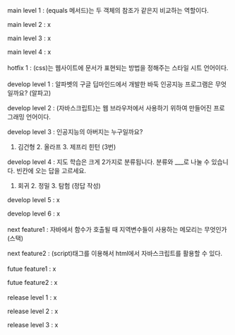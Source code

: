 main level 1 : (equals 메서드)는 두 객체의 참조가 같은지 비교하는 역할이다.

main level 2 : x

main level 3 : x

main level 4 : x
<br></br>
hotfix 1 : (css)는 웹사이트에 문서가 표현되는 방법을 정해주는 스타일 시트 언어이다.
<br></br>
develop level 1 : 알파벳의 구글 딥마인드에서 개발한 바둑 인공지능 프로그램은 무엇일까요? (알파고)

develop level 2 : (자바스크립트)는 웹 브라우저에서 사용하기 위하여 만들어진 프로그래밍 언어이다.

develop level 3 : 인공지능의 아버지는 누구일까요?

1. 김건형 2. 올라프 3. 제프리 힌턴 (3번)

develop level 4 : 지도 학습은 크게 2가지로 분류됩니다. 분류와 ___로 나눌 수 있습니다. 빈칸에 오는 답을 고르세요.

1. 회귀 2. 정밀 3. 탐험 (정답 작성)

develop level 5 : x

develop level 6 : x
<br></br>
next feature1 : 자바에서 함수가 호출될 때 지역변수들이 사용하는 메모리는 무엇인가(스택)

next feature2 : (script)태그를 이용해서 html에서 자바스크립트를 활용할 수 있다.
<br></br>
futue feature1 : x

futue feature2 : x
<br></br>
release level 1 : x

release level 2 : x

release level 3 : x
